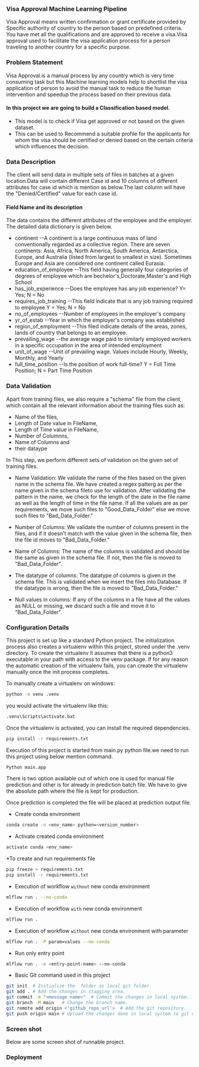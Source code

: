 ### Visa Approval Machine Learning Pipeline

Visa Approval means written confirmation or grant certificate provided by Specific authority of country to the person based on predefined criteria.
You have met all the qualifications and are approved to receive a visa.Visa approval used to facilitate the visa application process for a person traveling to another country for a specific purpose.

### Problem Statement
Visa Approval is a manual process by any country which is very time consuming task but this Machine learning models help to shortlist the visa application of person to avoid the manual task to reduce the human intervention and speedup the process based on their previous data.
 
#### In this project we are going to build a Classification based model.
* This model is to check if Visa get approved or not based on the given dataset.
* This can be used to Recommend a suitable profile for the applicants for whom the visa should be certified or denied based on the certain criteria which influences the decision.

### Data Description

The client will send data in multiple sets of files in batches at a given location.Data will contain different Case id and 10 columns of different attributes for case id which is mention as below.The last column will have the "Denied/Certified" value for each case id.

#### Field Name and its description
  The data contains the different attributes of the employee and the employer. The detailed data dictionary is given below.

* continent	--A continent is a large continuous mass of land conventionally regarded as a collective region. There are seven continents: Asia, Africa, North America, South America, Antarctica, Europe, and Australia (listed from largest to smallest in size). Sometimes Europe and Asia are considered one continent called Eurasia.
* education_of_employee	--This field having generally four categories of degrees  of employee which are bechelor's,Doctorate,Master's and High School
* has_job_experience	--Does the employee has any job experience? Y= Yes; N = No
* requires_job_training	 --This field indicate that is any job training required to employee.Y = Yes; N = No
* no_of_employees	--Number of employees in the employer's company
* yr_of_estab	--Year in which the employer's company was established
* region_of_employment --This filed indicate details of the areas, zones, lands of country that belongs to an employee.
* prevailing_wage	 --the average wage paid to similarly employed workers in a specific occupation in the area of intended employment
* unit_of_wage	--Unit of prevailing wage. Values include Hourly, Weekly, Monthly, and Yearly
* full_time_position --Is the position of work full-time? Y = Full Time Position; N = Part Time Position

### Data Validation
Apart from training files, we also require a "schema" file from the client, which contain all the relevant information about the training files such as:
* Name of the files, 
* Length of Date value in FileName, 
* Length of Time value in FileName, 
* Number of Columnns, 
* Name of Columns and
* their dataype

In This step, we perform different sets of validation on the given set of training files.
    
* Name Validation: We validate the name of the files based on the given name in the schema file. We have  created a regex patterg as per the name given in the schema fileto use for validation. After validating the pattern in the name, we check for the length of the date in the file name as well as the length of time in the file name. If all the values are as per requirements, we move such files to "Good_Data_Folder" else we move such files to "Bad_Data_Folder."
    
* Number of Columns: We validate the number of columns present in the files, and if it doesn't match with the value given in the schema file, then the file id moves to "Bad_Data_Folder."
    
* Name of Columns: The name of the columns is validated and should be the same as given in the schema file. If not, then the file is moved to "Bad_Data_Folder".
    
* The datatype of columns: The datatype of columns is given in the schema file. This is validated when we insert the files into Database. If the datatype is wrong, then the file is moved to "Bad_Data_Folder."
    
* Null values in columns: If any of the columns in a file have all the values as NULL or missing, we discard such a file and move it to "Bad_Data_Folder".

### Configuration Details

This project is set up like a standard Python project. The initialization process also creates a virtualenv within this project, stored under the .venv directory. To create the virtualenv it assumes that there is a python3 executable in your path with access to the venv package. If for any reason the automatic creation of the virtualenv fails, you can create the virtualenv manually once the init process completes.

To manually create a virtualenv on windows:
```bash
python -m venv .venv
```
you would activate the virtualenv like this:
```bash
.venv\Scripts\activate.bat
```
Once the virtualenv is activated, you can install the required dependencies.
```bash
pip install -r requirements.txt
```



Execution of this project is started from main.py python file.we need to run this project using below mention command.

```bash 
Python main.app
```

There is two option available out of which one is used for manual file prediction and other is for already in prediction batch file. We have to give the absolute path where the file is kept for production.

Once prediction is completed the file will be placed at prediction output file.



* Create conda environment 
```bash
conda create -n <env_name> python=<version_number>

```

* Activate created conda environment
```bash
activate conda <env_name>

```

*To create and run requirements file
```bash
pip freeze > requirements.txt
pip install -r requirements.txt

```

* Execution of workflow `without` new conda environment
```bash
mlflow run . --no-conda
```

* Execution of workflow `with` new conda environment
```bash
mlflow run .

```
* Execution of workflow `without` new conda environment with parameter
```bash
mlflow run . -P param=values --no-conda

```

* Run only entry point
```bash
mlflow run . -e <entry-point-name> --no-conda
```

* Basic Git command used in this project
```bash
git init  # Initialize the  folder as local git folder.
git add . # Add the changes in stagging area.
git commit -m "<message name>"  # Commit the changes in local system.
git branch -M main   # Change the branch name.
git remote add origin <'github_repo_url'>  # Add the git repository.
git push origin main # Upload the changes done in local system to git repo.
```


### Screen shot
Below are some screen shot of runnable project.

### Deployment

